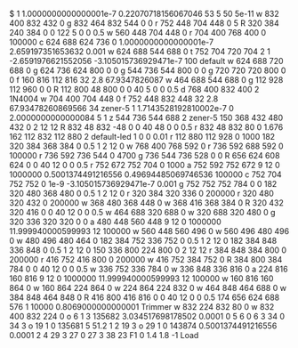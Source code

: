 $ 1 1.0000000000000001e-7 0.22070718156067046 53 5 50 5e-11
w 832 400 832 432 0
g 832 464 832 544 0 0
r 752 448 704 448 0 5
R 320 384 240 384 0 0 122 5 0 0 0.5
w 560 448 704 448 0
r 704 400 768 400 0 100000
c 624 688 624 736 0 1.0000000000000001e-7 2.659197351653632 0.001
w 624 688 544 688 0
t 752 704 720 704 2 1 -2.6591976621552056 -3.105015736929471e-7 100 default
w 624 688 720 688 0
g 624 736 624 800 0 0
g 544 736 544 800 0 0
g 720 720 720 800 0 0
f 160 816 112 816 32 2.8 67.9347826087
w 464 688 544 688 0
g 112 928 112 960 0 0
R 112 800 48 800 0 0 40 5 0 0 0.5
d 768 400 832 400 2 1N4004
w 704 400 704 448 0
f 752 448 832 448 32 2.8 67.93478260869566
34 zener-5 1 1.7143528192810002e-7 0 2.0000000000000084 5 1
z 544 736 544 688 2 zener-5
150 368 432 480 432 0 2 12 12
R 832 48 832 -48 0 0 40 48 0 0 0.5
r 832 48 832 80 0 1.676
162 112 832 112 880 2 default-led 1 0 0 0.01
r 112 880 112 928 0 1000
182 320 384 368 384 0 0.5 1 2 12 0
w 768 400 768 592 0
r 736 592 688 592 0 100000
r 736 592 736 544 0 4700
g 736 544 736 528 0 0
R 656 624 608 624 0 0 40 12 0 0 0.5
r 752 672 752 704 0 1000
a 752 592 752 672 9 12 0 1000000 0.5001374491216556 0.49694485069746536 100000
c 752 704 752 752 0 1e-9 -3.105015736929471e-7 0.001
g 752 752 752 784 0 0
182 320 480 368 480 0 0.5 1 2 12 0
r 320 384 320 336 0 200000
r 320 480 320 432 0 200000
w 368 480 368 448 0
w 368 416 368 384 0
R 320 432 320 416 0 0 40 12 0 0 0.5
w 464 688 320 688 0
w 320 688 320 480 0
g 320 336 320 320 0 0
a 480 448 560 448 9 12 0 1000000 11.999940000599993 12 100000
w 560 448 560 496 0
w 560 496 480 496 0
w 480 496 480 464 0
182 384 752 336 752 0 0.5 1 2 12 0
182 384 848 336 848 0 0.5 1 2 12 0
150 336 800 224 800 0 2 12 12
r 384 848 384 800 0 200000
r 416 752 416 800 0 200000
w 416 752 384 752 0
R 384 800 384 784 0 0 40 12 0 0 0.5
w 336 752 336 784 0
w 336 848 336 816 0
a 224 816 160 816 9 12 0 1000000 11.999940000599993 12 100000
w 160 816 160 864 0
w 160 864 224 864 0
w 224 864 224 832 0
w 464 848 464 688 0
w 384 848 464 848 0
R 416 800 416 816 0 0 40 12 0 0 0.5
174 656 624 688 576 1 10000 0.8069000000000001 Trimmer
w 832 224 832 80 0
w 832 400 832 224 0
o 6 1 3 135682 3.034517698178502 0.0001 0 5 6 0 6 3 34 0 34 3
o 19 1 0 135681 5 51.2 1 2 19 3
o 29 1 0 143874 0.5001374491216556 0.0001 2 4 29 3 27 0 27 3
38 23 F1 0 1.4 1.8 -1 Load
